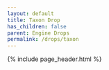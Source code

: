 ```yaml
---
layout: default
title: Taxon Drop
has_children: false
parent: Engine Drops
permalink: /drops/taxon
---
```


{% include page_header.html %}